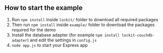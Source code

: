 
## How to start the example

1. Run `npm install` inside `lockit/` folder to download all required packages
2. Then run `npm install` inside `example/` folder to download the packages required for the demo
3. Install the database adapter (for example `npm install lockit-couchdb-adapter`) and edit the settings in `config.js`
4. `node app.js` to start your Express app